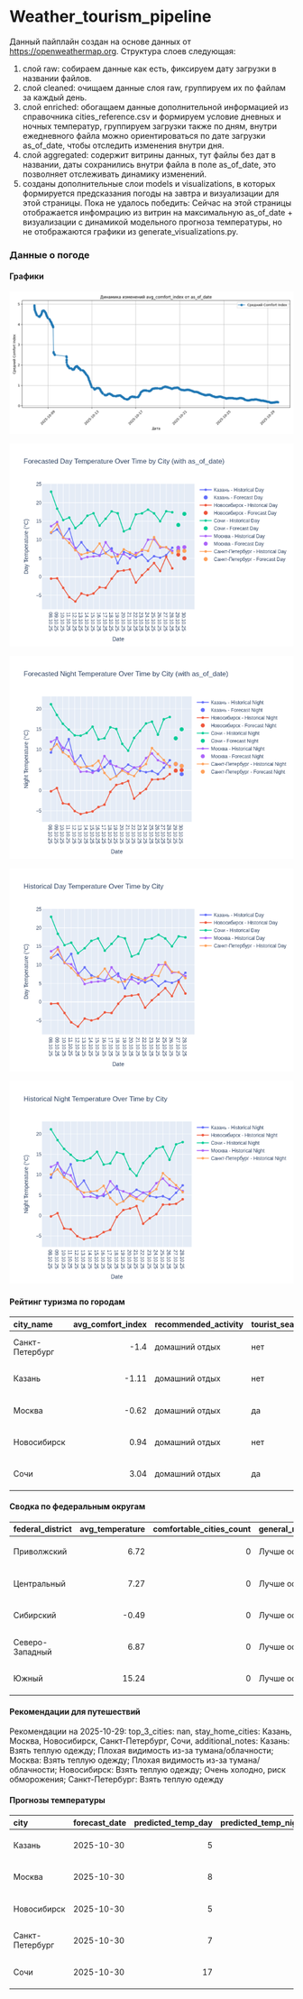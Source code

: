 # Weather_tourism_pipeline
Данный пайплайн создан на основе данных от https://openweathermap.org.
Структура слоев следующая:
  1) слой raw: 
  собираем данные как есть, фиксируем дату загрузки в названии файлов.
  2) слой cleaned:
  очищаем данные слоя raw, группируем их по файлам за каждый день.
  3) слой enriched:
  обогащаем данные дополнительной информацией из справочника cities_reference.csv и формируем условие дневных и ночных температур,
  группируем загрузки также по дням, внутри ежедневного файла можно ориентироваться по дате загрузки as_of_date, чтобы отследить изменения внутри дня.
  4) слой aggregated:
   содержит витрины данных, тут файлы без дат в названии, даты сохранились внутри файла в поле as_of_date, это позволняет отслеживать динамику изменений.
  6) созданы дополнительные слои models и visualizations, в которых формируется предсказания погоды на завтра и визуализации для этой страницы.
  Пока не удалось победить: Сейчас на этой страницы отображается инфомрацию из витрин на максимальную as_of_date + визуализации с динамикой модельного прогноза температуры, 
  но не отображаются графики из generate_visualizations.py.
<!-- WEATHER DATA START -->
### Данные о погоде

#### Графики
![Comfort Index Trend](data/visualizations/comfort_index_trend.png)

![Forecasted Day Temperature](data/visualizations/forecasted_day_temperature.png)

![Forecasted Night Temperature](data/visualizations/forecasted_night_temperature.png)

![Historical Day Temperature](data/visualizations/historical_day_temperature.png)

![Historical Night Temperature](data/visualizations/historical_night_temperature.png)

#### Рейтинг туризма по городам
| city_name       |   avg_comfort_index | recommended_activity   | tourist_season_match   | tourism_season   | tour_recommendation       | as_of_date          |
|:----------------|--------------------:|:-----------------------|:-----------------------|:-----------------|:--------------------------|:--------------------|
| Санкт-Петербург |               -1.4  | домашний отдых         | нет                    | Май-Сентябрь     | домашний отдых вне сезона | 2025-10-29 22:22:00 |
| Казань          |               -1.11 | домашний отдых         | нет                    | Май-Сентябрь     | домашний отдых вне сезона | 2025-10-29 22:22:00 |
| Москва          |               -0.62 | домашний отдых         | да                     | Круглогодично    | домашний отдых в сезон    | 2025-10-29 22:22:00 |
| Новосибирск     |                0.94 | домашний отдых         | нет                    | Июнь-Август      | домашний отдых вне сезона | 2025-10-29 22:22:00 |
| Сочи            |                3.04 | домашний отдых         | да                     | Май-Октябрь      | домашний отдых в сезон    | 2025-10-29 22:22:00 |

#### Сводка по федеральным округам
| federal_district   |   avg_temperature |   comfortable_cities_count | general_recommendation   | as_of_date          |
|:-------------------|------------------:|---------------------------:|:-------------------------|:--------------------|
| Приволжский        |              6.72 |                          0 | Лучше остаться дома      | 2025-10-29 22:22:00 |
| Центральный        |              7.27 |                          0 | Лучше остаться дома      | 2025-10-29 22:22:00 |
| Сибирский          |             -0.49 |                          0 | Лучше остаться дома      | 2025-10-29 22:22:00 |
| Северо-Западный    |              6.87 |                          0 | Лучше остаться дома      | 2025-10-29 22:22:00 |
| Южный              |             15.24 |                          0 | Лучше остаться дома      | 2025-10-29 22:22:00 |

#### Рекомендации для путешествий
Рекомендации на 2025-10-29: top_3_cities: nan, stay_home_cities: Казань, Москва, Новосибирск, Санкт-Петербург, Сочи, additional_notes: Казань: Взять теплую одежду; Плохая видимость из-за тумана/облачности; Москва: Взять теплую одежду; Плохая видимость из-за тумана/облачности; Новосибирск: Взять теплую одежду; Очень холодно, риск обморожения; Санкт-Петербург: Взять теплую одежду

#### Прогнозы температуры
| city            | forecast_date   |   predicted_temp_day |   predicted_temp_night | model_type       | as_of_date          |
|:----------------|:----------------|---------------------:|-----------------------:|:-----------------|:--------------------|
| Казань          | 2025-10-30      |                    5 |                      4 | LinearRegression | 2025-10-29 22:23:03 |
| Москва          | 2025-10-30      |                    8 |                      6 | LinearRegression | 2025-10-29 22:23:03 |
| Новосибирск     | 2025-10-30      |                    5 |                      5 | LinearRegression | 2025-10-29 22:23:03 |
| Санкт-Петербург | 2025-10-30      |                    7 |                      6 | LinearRegression | 2025-10-29 22:23:03 |
| Сочи            | 2025-10-30      |                   17 |                     15 | LinearRegression | 2025-10-29 22:23:03 |


<!-- WEATHER DATA END -->
